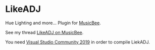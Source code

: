 # LikeADJ
Hue Lighting and more... Plugin for [MusicBee](https://getmusicbee.com/).

See my thread [LikeADJ on MusicBee](https://getmusicbee.com/forum/index.php?topic=24631.0).

You need [Visual Studio Community 2019](https://visualstudio.microsoft.com/fr/vs/community/) in order to compile LiekADJ.
